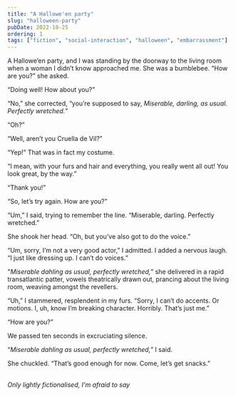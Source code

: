 ```yaml
---
title: "A Hallowe'en party"
slug: "halloween-party"
pubDate: 2022-10-25
ordering: 1
tags: ["fiction", "social-interaction", "halloween", "embarrassment"]
---
```


<span class="small-caps">A Hallowe’en party</span>, and I was standing by the doorway to the living room when a woman I didn’t know approached me. She was a bumblebee. “How are you?” she asked.

“Doing well! How about you?”

“No,” she corrected, “you’re supposed to say, _Miserable, darling, as usual. Perfectly wretched._”

“Oh?”

“Well, aren’t you Cruella de Vil?”

“Yep!” That was in fact my costume.

“I mean, with your furs and hair and everything, you really went all out! You look great, by the way.”

“Thank you!”

“So, let’s try again. How are you?”

“Um,” I said, trying to remember the line. “Miserable, darling. Perfectly wretched.”

She shook her head. “Oh, but you’ve also got to do the voice.” 

“Um, sorry, I’m not a very good actor,” I admitted. I added a nervous laugh. “I just like dressing up. I can’t do voices.”

"_Miserable dahling as usual, perfectly wretched,_” she delivered in a rapid transatlantic patter, vowels theatrically drawn out, prancing about the living room, weaving amongst the revellers.

“Uh,” I stammered, resplendent in my furs. “Sorry, I can’t do accents. Or motions. I, uh, know I’m breaking character. Horribly. That’s just me.”

“How are you?”

We passed ten seconds in excruciating silence.

“_Miserable dahling as usual, perfectly wretched,_” I said.

She chuckled. “That’s good enough for now. Come, let’s get snacks.”

<br />

<div class="commentary">
<i>
Only lightly fictionalised, I'm afraid to say
</i>
</div>